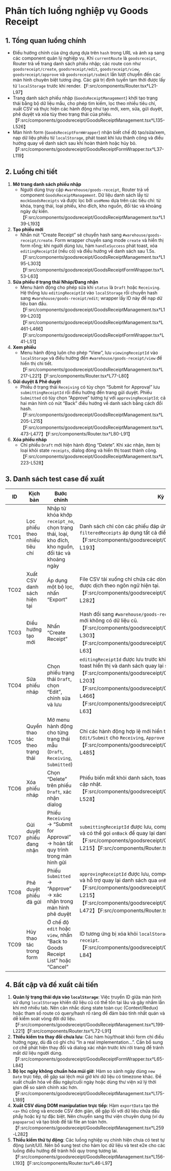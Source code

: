 # Phân tích luồng nghiệp vụ Goods Receipt

## 1. Tổng quan luồng chính
- Điều hướng chính của ứng dụng dựa trên `hash` trong URL và ánh xạ sang các component quản lý nghiệp vụ. Khi `currentRoute` là `goodsreceipt`, Router trả về trang danh sách phiếu nhập; các route con như `goodsreceipt/create`, `goodsreceipt/edit`, `goodsreceipt/view`, `goodsreceipt/approve` và `goodsreceipt/submit` lần lượt chuyển đến các màn hình chuyên biệt tương ứng. Các giá trị định tuyến tạm thời được lấy từ `localStorage` trước khi render.【F:src/components/Router.tsx†L21-L97】
- Trang danh sách phiếu nhập (`GoodsReceiptManagement`) khởi tạo trạng thái bằng bộ dữ liệu mẫu, cho phép tìm kiếm, lọc theo nhiều tiêu chí, xuất CSV và thực hiện các hành động như tạo mới, xem, sửa, gửi duyệt, phê duyệt và xóa tùy theo trạng thái của phiếu.【F:src/components/goodsreceipt/GoodsReceiptManagement.tsx†L135-L526】
- Màn hình form (`GoodsReceiptFormWrapper`) nhận biết chế độ tạo/sửa/xem, nạp dữ liệu phiếu từ `localStorage`, phát toast khi lưu thành công và điều hướng quay về danh sách sau khi hoàn thành hoặc hủy bỏ.【F:src/components/goodsreceipt/GoodsReceiptFormWrapper.tsx†L37-L119】

## 2. Luồng chi tiết
1. **Mở trang danh sách phiếu nhập**
   - Người dùng truy cập `#warehouse/goods-receipt`, Router trả về component `GoodsReceiptManagement`. Dữ liệu danh sách lấy từ `mockGoodsReceipts` và được lọc bởi `useMemo` dựa trên các tiêu chí: từ khóa, trạng thái, loại phiếu, kho đích, kho nguồn, đối tác và khoảng ngày dự kiến.【F:src/components/goodsreceipt/GoodsReceiptManagement.tsx†L139-L193】
2. **Tạo phiếu mới**
   - Nhấn nút “Create Receipt” sẽ chuyển hash sang `#warehouse/goods-receipt/create`. Form wrapper chuyển sang mode `create` và hiển thị form rỗng; khi người dùng lưu, hàm `handleSuccess` phát toast, xóa `editingReceiptId` (nếu có) và điều hướng về danh sách sau 1.5s.【F:src/components/goodsreceipt/GoodsReceiptManagement.tsx†L195-L303】【F:src/components/goodsreceipt/GoodsReceiptFormWrapper.tsx†L53-L63】
3. **Sửa phiếu ở trạng thái Nháp/Đang nhận**
   - Menu hành động cho phép sửa khi `status` là `Draft` hoặc `Receiving`. Hệ thống lưu `editingReceiptId` vào `localStorage` rồi chuyển hash sang `#warehouse/goods-receipt/edit`; wrapper lấy ID này để nạp dữ liệu ban đầu.【F:src/components/goodsreceipt/GoodsReceiptManagement.tsx†L199-L203】【F:src/components/goodsreceipt/GoodsReceiptManagement.tsx†L461-L466】【F:src/components/goodsreceipt/GoodsReceiptFormWrapper.tsx†L41-L51】
4. **Xem phiếu**
   - Menu hành động luôn cho phép “View”, lưu `viewingReceiptId` vào `localStorage` và điều hướng đến `#warehouse/goods-receipt/view` để hiển thị chi tiết.【F:src/components/goodsreceipt/GoodsReceiptManagement.tsx†L217-L221】【F:src/components/Router.tsx†L77-L80】
5. **Gửi duyệt & Phê duyệt**
   - Phiếu ở trạng thái `Receiving` có tùy chọn “Submit for Approval” lưu `submittingReceiptId` rồi điều hướng đến trang gửi duyệt. Phiếu `Submitted` có tùy chọn “Approve” tương tự với `approvingReceiptId`; cả hai màn hình có nút “Back” điều hướng về danh sách bằng cách đổi hash.【F:src/components/goodsreceipt/GoodsReceiptManagement.tsx†L205-L215】【F:src/components/goodsreceipt/GoodsReceiptManagement.tsx†L473-L477】【F:src/components/Router.tsx†L80-L91】
6. **Xóa phiếu nháp**
   - Chỉ phiếu `Draft` mới hiện hành động “Delete”. Khi xác nhận, item bị loại khỏi state `receipts`, dialog đóng và hiển thị toast thành công.【F:src/components/goodsreceipt/GoodsReceiptManagement.tsx†L223-L528】

## 3. Danh sách test case đề xuất
| ID | Kịch bản | Bước chính | Kỳ vọng |
| --- | --- | --- | --- |
| TC01 | Lọc phiếu theo nhiều tiêu chí | Nhập từ khóa khớp `receipt_no`, chọn trạng thái, loại, kho đích, kho nguồn, đối tác và khoảng ngày | Danh sách chỉ còn các phiếu đáp ứng toàn bộ điều kiện do `filteredReceipts` áp dụng tất cả điều kiện lọc một cách kết hợp.【F:src/components/goodsreceipt/GoodsReceiptManagement.tsx†L156-L193】 |
| TC02 | Xuất CSV danh sách hiện tại | Áp dụng một bộ lọc, nhấn “Export” | File CSV tải xuống chỉ chứa các dòng đang hiển thị, trường “Type/Status” được dịch theo ngôn ngữ hiện tại.【F:src/components/goodsreceipt/GoodsReceiptManagement.tsx†L259-L282】 |
| TC03 | Điều hướng tạo mới | Nhấn “Create Receipt” | Hash đổi sang `#warehouse/goods-receipt/create`, form hiển thị chế độ tạo mới không có dữ liệu cũ.【F:src/components/goodsreceipt/GoodsReceiptManagement.tsx†L295-L303】【F:src/components/goodsreceipt/GoodsReceiptFormWrapper.tsx†L37-L63】 |
| TC04 | Sửa phiếu nháp | Chọn phiếu trạng thái `Draft`, chọn “Edit”, chỉnh sửa và lưu | `editingReceiptId` được lưu trước khi điều hướng; sau khi lưu thành công, toast hiển thị và danh sách quay lại sau 1.5s.【F:src/components/goodsreceipt/GoodsReceiptManagement.tsx†L199-L203】【F:src/components/goodsreceipt/GoodsReceiptManagement.tsx†L461-L466】【F:src/components/goodsreceipt/GoodsReceiptFormWrapper.tsx†L53-L63】 |
| TC05 | Quyền thao tác theo trạng thái | Mở menu hành động cho từng trạng thái mẫu (`Draft`, `Receiving`, `Submitted`) | Chỉ các hành động hợp lệ mới hiển thị: `Edit/Delete` cho `Draft`, `Edit/Submit` cho `Receiving`, `Approve` cho `Submitted`.【F:src/components/goodsreceipt/GoodsReceiptManagement.tsx†L461-L485】 |
| TC06 | Xóa phiếu nháp | Chọn “Delete” trên phiếu `Draft`, xác nhận dialog | Phiếu biến mất khỏi danh sách, toast thành công hiển thị, bộ đếm tổng cập nhật.【F:src/components/goodsreceipt/GoodsReceiptManagement.tsx†L223-L528】 |
| TC07 | Gửi duyệt phiếu đang nhận | Phiếu `Receiving` → “Submit for Approval” → hoàn tất quy trình trong màn hình gửi | `submittingReceiptId` được lưu, component `GoodsReceiptSubmit` nhận ID và có thể gọi `onBack` để quay lại danh sách.【F:src/components/goodsreceipt/GoodsReceiptManagement.tsx†L205-L215】【F:src/components/Router.tsx†L86-L91】 |
| TC08 | Phê duyệt phiếu đã gửi | Phiếu `Submitted` → “Approve” → xác nhận trong màn hình phê duyệt | `approvingReceiptId` được lưu, component `GoodsReceiptApproval` nhận ID và hỗ trợ quay lại danh sách qua `onBack`.【F:src/components/goodsreceipt/GoodsReceiptManagement.tsx†L205-L215】【F:src/components/goodsreceipt/GoodsReceiptManagement.tsx†L467-L472】【F:src/components/Router.tsx†L80-L85】 |
| TC09 | Hủy thao tác trong form | Ở chế độ `edit` hoặc `view`, nhấn “Back to Goods Receipt List” hoặc “Cancel” | ID tương ứng bị xóa khỏi `localStorage`, hash trở về `#warehouse/goods-receipt`.【F:src/components/goodsreceipt/GoodsReceiptFormWrapper.tsx†L65-L84】 |

## 4. Bất cập và đề xuất cải tiến
1. **Quản lý trạng thái dựa vào `localStorage`**: Việc truyền ID giữa màn hình sử dụng `localStorage` khiến dữ liệu cũ có thể tồn tại lâu và gây nhầm lẫn khi mở nhiều tab. Nên cân nhắc dùng state toàn cục (Context/Redux) hoặc tham số route có query/hash rõ ràng để đảm bảo tính nhất quán và dễ kiểm soát vòng đời dữ liệu.【F:src/components/goodsreceipt/GoodsReceiptManagement.tsx†L199-L221】【F:src/components/Router.tsx†L72-L91】
2. **Thiếu kiểm tra thay đổi chưa lưu**: Các hàm hủy/thoát khỏi form chỉ điều hướng ngay, dù đã có ghi chú “In a real implementation…”. Cần bổ sung cơ chế phát hiện thay đổi và dialog xác nhận trước khi rời trang để tránh mất dữ liệu người dùng.【F:src/components/goodsreceipt/GoodsReceiptFormWrapper.tsx†L65-L84】
3. **Bộ lọc ngày không chuẩn hóa múi giờ**: Hàm so sánh ngày dùng `new Date` trực tiếp, dễ gặp sai lệch múi giờ khi dữ liệu có timezone khác. Đề xuất chuẩn hóa về đầu ngày/cuối ngày hoặc dùng thư viện xử lý thời gian để so sánh chính xác hơn.【F:src/components/goodsreceipt/GoodsReceiptManagement.tsx†L175-L189】
4. **Xuất CSV dùng DOM manipulation trực tiếp**: Hàm `exportData` tạo thẻ `<a>` thủ công và encode CSV đơn giản, dễ gặp lỗi với dữ liệu chứa dấu phẩy hoặc ký tự đặc biệt. Nên chuyển sang thư viện chuyên dụng (ví dụ `papaparse`) và tạo blob để tải file an toàn hơn.【F:src/components/goodsreceipt/GoodsReceiptManagement.tsx†L259-L282】
5. **Thiếu kiểm thử tự động**: Các luồng nghiệp vụ chính hiện chưa có test tự động (unit/UI). Nên bổ sung test cho hàm lọc dữ liệu và test e2e cho các luồng điều hướng để tránh hồi quy trong tương lai.【F:src/components/goodsreceipt/GoodsReceiptManagement.tsx†L156-L193】【F:src/components/Router.tsx†L46-L97】

